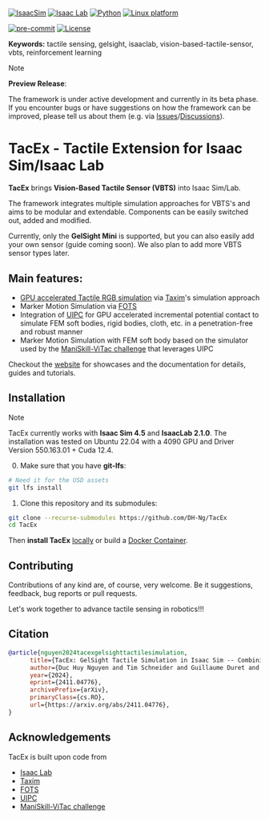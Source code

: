 #

[![IsaacSim](https://img.shields.io/badge/IsaacSim-4.5.0-silver.svg)](https://docs.omniverse.nvidia.com/isaacsim/latest/overview.html)
[![Isaac Lab](https://img.shields.io/badge/IsaacLab-2.1.0-silver)](https://isaac-sim.github.io/IsaacLab)
[![Python](https://img.shields.io/badge/python-3.10-blue.svg)](https://docs.python.org/3/whatsnew/3.10.html)
[![Linux platform](https://img.shields.io/badge/platform-linux--64-orange.svg)](https://releases.ubuntu.com/22.04/)
<!-- [![Windows platform](https://img.shields.io/badge/platform-windows--64-orange.svg)](https://www.microsoft.com/en-us/) -->
[![pre-commit](https://img.shields.io/badge/pre--commit-enabled-brightgreen?logo=pre-commit&logoColor=white)](https://pre-commit.com/)
[![License](https://img.shields.io/badge/license-MIT-yellow.svg)](https://opensource.org/license/mit)

**Keywords:** tactile sensing, gelsight, isaaclab, vision-based-tactile-sensor, vbts, reinforcement learning

> [!note]
> **Preview Release**:
>
> The framework is under active development and currently in its beta phase.  
> If you encounter bugs or have suggestions on how the framework can be improved, please tell us about them (e.g. via [Issues](https://github.com/DH-Ng/TacEx/issues)/[Discussions](https://github.com/DH-Ng/TacEx/discussions)).


# TacEx - Tactile Extension for Isaac Sim/Isaac Lab
**TacEx** brings **Vision-Based Tactile Sensor (VBTS)** into Isaac Sim/Lab.

The framework integrates multiple simulation approaches for VBTS's and aims to be modular and extendable.
Components can be easily switched out, added and modified.

Currently, only the **GelSight Mini** is supported, but you can also easily add your own sensor (guide coming soon). We also plan to add more VBTS sensor types later.

## **Main features**:
- [GPU accelerated Tactile RGB simulation](https://github.com/TimSchneider42/taxim) via [Taxim](https://github.com/Robo-Touch/Taxim)'s simulation approach
- Marker Motion Simulation via [FOTS](https://github.com/Rancho-zhao/FOTS)
- Integration of [UIPC](https://github.com/spiriMirror/libuipc) for GPU accelerated incremental potential contact to simulate FEM soft bodies, rigid bodies, cloth, etc. in a penetration-free and robust manner
- Marker Motion Simulation with FEM soft body based on the simulator used by the [ManiSkill-ViTac challenge](https://github.com/chuanyune/ManiSkill-ViTac2025) that leverages UIPC


Checkout the [website](https://sites.google.com/view/tacex) for showcases and the documentation for details, guides and tutorials.


## Installation
> [!NOTE]
> TacEx currently works with **Isaac Sim 4.5** and **IsaacLab 2.1.0**.
> The installation was tested on Ubuntu 22.04 with a 4090 GPU and Driver Version 550.163.01 + Cuda 12.4.

0. Make sure that you have **git-lfs**:

```bash
# Need it for the USD assets
git lfs install
```

1. Clone this repository and its submodules:
```bash
git clone --recurse-submodules https://github.com/DH-Ng/TacEx
cd TacEx
```

Then **install TacEx** [locally](docs/source/installation/Local-Installation.md)
or build a [Docker Container](docs/source/installation/Docker-Container-Setup.md).


## Contributing
Contributions of any kind are, of course, very welcome.
Be it suggestions, feedback, bug reports or pull requests.

Let's work together to advance tactile sensing in robotics!!!

## Citation
```bibtex
@article{nguyen2024tacexgelsighttactilesimulation,
      title={TacEx: GelSight Tactile Simulation in Isaac Sim -- Combining Soft-Body and Visuotactile Simulators},
      author={Duc Huy Nguyen and Tim Schneider and Guillaume Duret and Alap Kshirsagar and Boris Belousov and Jan Peters},
      year={2024},
      eprint={2411.04776},
      archivePrefix={arXiv},
      primaryClass={cs.RO},
      url={https://arxiv.org/abs/2411.04776},
}
```

## Acknowledgements

TacEx is built upon code from
- [Isaac Lab](https://github.com/isaac-sim/IsaacLab/tree/main)
- [Taxim](https://github.com/Robo-Touch/Taxim)
- [FOTS](https://github.com/Rancho-zhao/FOTS)
- [UIPC](https://github.com/spiriMirror/libuipc)
- [ManiSkill-ViTac challenge](https://github.com/chuanyune/ManiSkill-ViTac2025)
